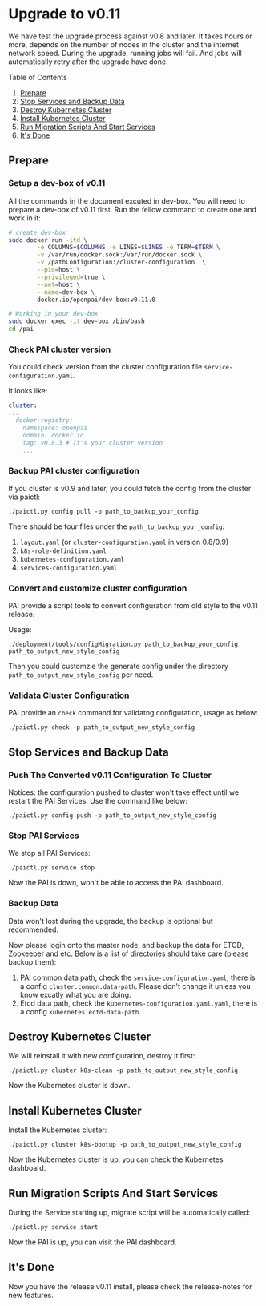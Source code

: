 # Upgrade to v0.11

We have test the upgrade process against v0.8 and later. It takes hours or more, depends on the number of nodes in the cluster and the internet network speed. During the upgrade, running jobs will fail. And jobs will automatically retry after the upgrade have done.

Table of Contents

1. [Prepare](#Prepare)
2. [Stop Services and Backup Data](#Stop-Services-and-Backup-Data)
3. [Destroy Kubernetes Cluster](#Destroy-Kubernetes-Cluster)
4. [Install Kubernetes Cluster](#Install-Kubernetes-Cluster)
5. [Run Migration Scripts And Start Services](#Run-Migration-Scripts-And-Start-Services)
6. [It's Done](#It's-Done)

## Prepare

### Setup a dev-box of v0.11

All the commands in the document excuted in dev-box. You will need to prepare a dev-box of v0.11 first. Run the fellow command to create one and work in it:

```bash
# create dev-box
sudo docker run -itd \
        -e COLUMNS=$COLUMNS -e LINES=$LINES -e TERM=$TERM \
        -v /var/run/docker.sock:/var/run/docker.sock \
        -v /pathConfiguration:/cluster-configuration  \
        --pid=host \
        --privileged=true \
        --net=host \
        --name=dev-box \
        docker.io/openpai/dev-box:v0.11.0

# Working in your dev-box
sudo docker exec -it dev-box /bin/bash
cd /pai
```

### Check PAI cluster version

You could check version from the cluster configuration file `service-configuration.yaml`.

It looks like:

```yaml
cluster:
...
  docker-registry:
    namespace: openpai
    domain: docker.io
    tag: v0.8.3 # It's your cluster version
    ...
```

### Backup PAI cluster configuration

If you cluster is v0.9 and later, you could fetch the config from the cluster via paictl:

`./paictl.py config pull -o path_to_backup_your_config`

There should be four files under the `path_to_backup_your_config`:

1. `layout.yaml` (or `cluster-configuration.yaml` in version 0.8/0.9)
2. `k8s-role-definition.yaml`
3. `kubernetes-configuration.yaml`
4. `services-configuration.yaml`

### Convert and customize cluster configuration

PAI provide a script tools to convert configuration from old style to the v0.11 release.

Usage:

`./deployment/tools/configMigration.py path_to_backup_your_config path_to_output_new_style_config`

Then you could customzie the generate config under the directory `path_to_output_new_style_config` per need.

### Validata Cluster Configuration

PAI provide an `check` command for validatng configuration, usage as below:

`./paictl.py check -p path_to_output_new_style_config`

## Stop Services and Backup Data

### Push The Converted v0.11 Configuration To Cluster

Notices: the configuration pushed to cluster won't take effect until we restart the PAI Services. Use the command like below:

`./paictl.py config push -p path_to_output_new_style_config`

### Stop PAI Services

We stop all PAI Services:

`./paictl.py service stop`

Now the PAI is down, won't be able to access the PAI dashboard.

### Backup Data

Data won't lost during the upgrade, the backup is optional but recommended.

Now please login onto the master node, and backup the data for ETCD, Zookeeper and etc. Below is a list of directories should take care (please backup them):

1. PAI common data path, check the `service-configuration.yaml`, there is a config `cluster.common.data-path`. Please don't change it unless you know excatly what you are doing.
2. Etcd data path, check the `kubernetes-configuration.yaml.yaml`, there is a config `kubernetes.ectd-data-path`.

## Destroy Kubernetes Cluster

We will reinstall it with new configuration, destroy it first:

`./paictl.py cluster k8s-clean -p path_to_output_new_style_config`

Now the Kubernetes cluster is down.

## Install Kubernetes Cluster

Install the Kubernetes cluster:

`./paictl.py cluster k8s-bootup -p path_to_output_new_style_config`

Now the Kubernetes cluster is up, you can check the Kubernetes dashboard.

## Run Migration Scripts And Start Services

During the Service starting up, migrate script will be automatically called:

`./paictl.py service start`

Now the PAI is up, you can visit the PAI dashboard.

## It's Done

Now you have the release v0.11 install, please check the release-notes for new features.